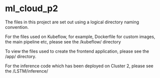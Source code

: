 # ml_cloud_p2

The files in this project are set out using a logical directory naming convention.

For the files used on Kubeflow, for example, Dockerfile for custom images, the main pipeline etc, please see the /kubeflow/ directory

To view the files used to create the frontend application, please see the /app/ directory.

For the inference code which has been deployed on Cluster 2, please see the /LSTM/inference/  
